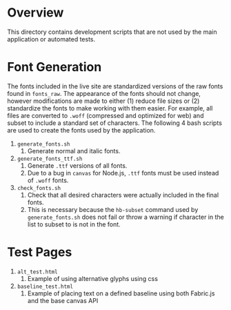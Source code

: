# Overview
This directory contains development scripts that are not used by the main application or automated tests. 

# Font Generation
The fonts included in the live site are standardized versions of the raw fonts found in `fonts_raw`.  The appearance of the fonts should not change, however modifications are made to either (1) reduce file sizes or (2) standardize the fonts to make working with them easier.  For example, all files are converted to `.woff` (compressed and optimized for web) and subset to include a standard set of characters.  The following 4 bash scripts are used to create the fonts used by the application.

1. `generate_fonts.sh`
	1. Generate normal and italic fonts.
3. `generate_fonts_ttf.sh`
	1. Generate `.ttf` versions of all fonts.
	2. Due to a bug in `canvas` for Node.js, `.ttf` fonts must be used instead of `.woff` fonts.
4. `check_fonts.sh`
	1. Check that all desired characters were actually included in the final fonts.
	2. This is necessary because the `hb-subset` command used by `generate_fonts.sh` does not fail or throw a warning if character in the list to subset to is not in the font.

# Test Pages
1. `alt_test.html`
   1. Example of using alternative glyphs using css
1. `baseline_test.html`
   1. Example of placing text on a defined baseline using both Fabric.js and the base canvas API